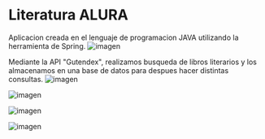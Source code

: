 <h1>Literatura ALURA</h1>

Aplicacion creada en el lenguaje de programacion JAVA utilizando la herramienta de Spring.
![imagen](https://github.com/user-attachments/assets/3cd47bce-1efe-441d-8c05-e4d97daa26ec)

Mediante la API "Gutendex", realizamos busqueda de libros literarios y los almacenamos en una base de datos para despues hacer distintas consultas.
![imagen](https://github.com/user-attachments/assets/0d95d5fa-6f02-428b-8916-fc7d3706f6be)

![imagen](https://github.com/user-attachments/assets/04459298-d5d5-4896-baef-3b9f2ec59588)

![imagen](https://github.com/user-attachments/assets/31803178-b5f6-4d48-b168-dde8b33ac678)

![imagen](https://github.com/user-attachments/assets/c8e306c2-7865-4f9d-b01c-c30395069c73)





